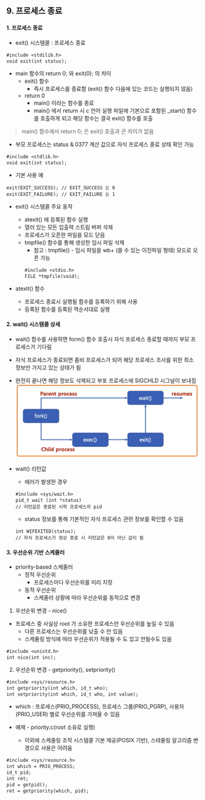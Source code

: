 ## 9. 프로세스 종료

#### 1. 프로세스 종료
* exit() 시스템콜 : 프로세스 종료
```
#include <stdilib.h>
void exit(int status);
```

* main 함수의 return 0; 와 exit(0); 의 차이
    * exit() 함수 
        * 즉시 프로세스를 종료함 (exit() 함수 다음에 있는 코드는 실행되지 않음)
    * return 0 
        * main() 이라는 함수를 종료
        * main() 에서 return 시 c 언어 실행 파일에 기본으로 포함된 _start() 함수를 호출하게 되고 해당 함수는 결국 exit() 함수를 호출
> main() 함수에서 return 0; 은 exit() 호출과 큰 차이가 없음

* 부모 프로세스는 status & 0377 계산 값으로 자식 프로세스 종료 상태 확인 가능
```
#include <stdlib.h>
void exit(int status);
```
* 기본 사용 예
```
exit(EXIT_SUCCESS); // EXIT_SUCCESS 는 0
exit(EXIT_FAILURE); // EXIT_FAILURE 는 1
```

* exit() 시스템콜 주요 동작
    * atexit() 에 등록된 함수 실행
    * 열러 있는 모든 입출력 스트림 버퍼 삭제
    * 프로세스가 오픈한 파일을 모드 닫음
    * tmpfile() 함수를 통해 생성한 임시 파일 삭제
        * 참고 : tmpfile() - 임시 파일을 wb+ (쓸 수 있는 이진파일 형태) 모드로 오픈 가능
        ```
        #include <stdio.h>
        FILE *tmpfile(void);
        ```
      
* atexit() 함수
    * 프로세스 종료시 실행될 함수를 등록하기 위해 사용
    * 등록된 함수를 등록된 역순서대로 실행
    
#### 2. wait() 시스템콜 상세
* wait() 함수를 사용하면 form() 함수 호출시 자식 프로세스 종료할 때까지 부모 프로세스가 기다림
* 자식 프로세스가 종료되면 좀비 프로세스가 되어 해당 프로세스 조사를 위한 최소 정보만 가지고 있는 상태가 됨
* 완전히 끝나면 해당 정보도 삭제되고 부포 프로세스에 SIGCHLD 시그널이 보내짐
  ![Alt text](./images/wait_systemcall.png "Wait Process")
  
* wait() 리턴값
    * 에러가 발생한 경우
    ```
    #include <sys/wait.h>
    pid_t wait (int *status)
    // 리턴값은 종료된 시작 프로세스의 pid
    ```
    * status 정보를 통해 기본적인 자식 프로세스 관련 정보를 확인할 수 있음
    ```
    int WIFEXITED(status);
    // 자식 프로세스가 정상 종료 시 리턴값은 0이 아닌 값이 됨
    ```
  
#### 3. 우선순위 기반 스케줄러
* priority-based 스케줄러
    * 정적 우선순위
        * 프로세스마다 우선순위를 미리 지정
    * 동적 우선순위
        * 스케줄러 상황에 따라 우선순위를 동적으로 변경
    
1. 우선순위 변경 - nice()
* 프로세스 중 사실상 root 가 소유한 프로세스만 우선순위를 높일 수 있음
    * 다른 프로세스는 우선순위를 낮출 수 만 있음
    * 스케쥴링 방식에 따라 우선순위가 적용될 수 도 있고 안될수도 있음
    
```
#include <unistd.h>
int nice(int inc);
```
2. 우선순위 변경 - getpriority(), setpriority()
```
#include <sys/resource.h>
int getpriority(int which, id_t who);
int setpriority(int which, id_t who, int value);
```
* which : 프로세스(PRIO_PROCESS), 프로세스 그룹(PRIO_PGRP), 사용자(PRIO_USER) 별로 우선순위를 가져올 수 있음

* 예제 - priority.c(root 소유로 실행)
    * 이외에 스케줄링 조작 시스템콜 기본 제공(POSIX 기반), 스테줄링 알고리즘 변경으로 사용은 어려움
    
```
#include <sys/resource.h>
int which = PRIO_PROCESS;
id_t pid;
int ret;
pid = getpid();
ret = getpriority(which, pid);
```

